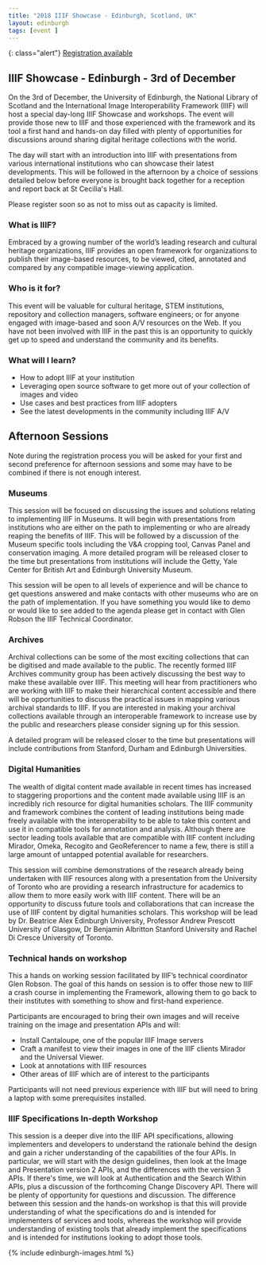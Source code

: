 ```yaml
---
title: "2018 IIIF Showcase - Edinburgh, Scotland, UK"
layout: edinburgh
tags: [event ]
---
```


{: class="alert"}
[Registration available][showcase-eventbrite]

## IIIF Showcase - Edinburgh - 3rd of December

On the 3rd of December, the University of Edinburgh, the National Library of Scotland and the International Image Interoperability Framework (IIIF) will host a special day-long IIIF Showcase and workshops. The event will provide those new to IIIF and those experienced with the framework and its tool a first hand and hands-on day filled with plenty of opportunities for discussions around sharing digital heritage collections with the world.

The day will start with an introduction into IIIF with presentations from various international institutions who can showcase their latest developments. This will be followed in the afternoon by a choice of sessions detailed below before everyone is brought back together for a reception and report back at St Cecilia's Hall.

Please register soon so as not to miss out as capacity is limited.   

### What is IIIF?

Embraced by a growing number of the world’s leading research and cultural heritage organizations, IIIF provides an open framework for organizations to publish their image-based resources, to be viewed, cited, annotated and compared by any compatible image-viewing application.

### Who is it for?

This event will be valuable for cultural heritage, STEM institutions, repository and collection managers, software engineers; or for anyone engaged with image-based and soon A/V resources on the Web. If you have not been involved with IIIF in the past this is an opportunity to quickly get up to speed and understand the community and its benefits.

### What will I learn?

* How to adopt IIIF at your institution
* Leveraging open source software to get more out of your collection of images and video
* Use cases and best practices from IIIF adopters
* See the latest developments in the community including IIIF A/V

## Afternoon Sessions

Note during the registration process you will be asked for your first and second preference for afternoon sessions and some may have to be combined if there is not enough interest.  

### Museums

This session will be focused on discussing the issues and solutions relating to implementing IIIF in Museums. It will begin with presentations from institutions who are either on the path to implementing or who are already reaping the benefits of IIIF.  This will be followed by a discussion of the Museum specific tools including the V&A cropping tool, Canvas Panel and conservation imaging. A more detailed program will be released closer to the time but presentations from institutions will include the Getty, Yale Center for British Art and Edinburgh University Museum.

This session will be open to all levels of experience and will be chance to get questions answered and make contacts with other museums who are on the path of implementation. If you have something you would like to demo or would like to see added to the agenda please get in contact with Glen Robson the IIIF Technical Coordinator.

### Archives

Archival collections can be some of the most exciting collections that can be digitised and made available to the public. The recently formed IIIF Archives community group has been actively discussing the best way to make these available over IIIF. This meeting will hear from practitioners who are working with IIIF to make their hierarchical content accessible and there will be opportunities to discuss the practical issues in mapping various archival standards to IIIF. If you are interested in making your archival collections available through an interoperable framework to increase use by the public and researchers please consider signing up for this session.

A detailed program will be released closer to the time but presentations will include contributions from Stanford, Durham and Edinburgh Universities.

### Digital Humanities

The wealth of digital content made available in recent times has increased to staggering proportions and the content made available using IIIF is an incredibly rich resource for digital humanities scholars. The IIIF community and framework combines the content of leading institutions being made freely available with the interoperability to be able to take this content and use it in compatible tools for annotation and analysis. Although there are sector leading tools available that are compatible with IIIF content including Mirador, Omeka, Recogito and GeoReferencer to name a few, there is still a large amount of untapped potential available for researchers.

This session will combine demonstrations of the research already being undertaken with IIIF resources along with a presentation from the University of Toronto who are providing a research infrastructure for academics to allow them to more easily work with IIIF content. There will be an opportunity to discuss future tools and collaborations that can increase the use of IIIF content by digital humanities scholars.  This workshop will be lead by Dr. Beatrice Alex Edinburgh University, Professor Andrew Prescott University of Glasgow, Dr Benjamin Albritton Stanford University and Rachel Di Cresce University of Toronto.

### Technical hands on workshop

This a hands on working session facilitated by IIIF’s technical coordinator Glen Robson. The goal of this hands on session is to offer those new to IIIF a crash course in implementing the Framework, allowing them to go back to their institutes with something to show and first-hand experience.

Participants are encouraged to bring their own images and will receive training on the image and presentation APIs and will:

* Install Cantaloupe, one of the popular IIIF Image servers
* Craft a manifest to view their images in one of the IIIF clients Mirador and the Universal Viewer.
* Look at annotations with IIIF resources
* Other areas of IIIF which are of interest to the participants

Participants will not need previous experience with IIIF but will need to bring a laptop with some prerequisites installed.

### IIIF Specifications In-depth Workshop

This session is a deeper dive into the IIIF API specifications, allowing implementers and developers to understand the rationale behind the design and gain a richer understanding of the capabilities of the four APIs.  In particular, we will start with the design guidelines, then look at the Image and Presentation version 2 APIs, and the differences with the version 3 APIs. If there's time, we will look at Authentication and the Search Within APIs, plus a discussion of the forthcoming Change Discovery API. There will be plenty of opportunity for questions and discussion. The difference between this session and the hands-on workshop is that this will provide understanding of what the specifications do and is intended for implementers of services and tools, whereas the workshop will provide understanding of existing tools that already implement the specifications and is intended for institutions looking to adopt those tools.

{% include edinburgh-images.html %}

[showcase-eventbrite]: https://www.eventbrite.com/e/iiif-edinburgh-showcase-tickets-51020491664

